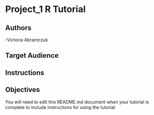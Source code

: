 # Project_1 R Tutorial

## Authors
-Victoria Abramczuk


## Target Audience



## Instructions



## Objectives



You will need to edit this README.md document when your tutorial is complete to include instructions for using the tutorial.